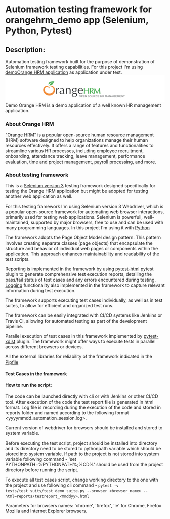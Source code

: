 # Automation testing framework for orangehrm_demo app (Selenium, Python, Pytest)

## Description:
Automation testing framework built for the purpose of demonstration of Selenium framework testing capabilities. For this project I'm using [demoOrange HRM application](https://opensource-demo.orangehrmlive.com/) as application under test. 
![img.png](orange_hrm.png) 
Demo Orange HRM is a demo application of a well known HR management application.

### About Orange HRM
["Orange HRM"](https://www.orangehrm.com/) is a popular open-source human resource management (HRM) software designed to help organizations manage their human resources effectively. It offers a range of features and functionalities to streamline various HR processes, including employee recruitment, onboarding, attendance tracking, leave management, performance evaluation, time and project management, payroll processing, and more.

### About testing framework
This is a [Selenium version 3](https://www.selenium.dev/documentation/legacy/selenium_3/) testing framework designed specifically for testing the Orange HRM application but might be adopted for testing another web application as well.

For this testing framework I'm using Selenium version 3 Webdriver, which is a popular open-source framework for automating web browser interactions, primarily used for testing web applications. Selenium is powerfull, well-maintained, supported by major browsers, free to use and can be used with many programming languages. In this project I'm using it with [Python](https://www.python.org/) 

The framework adopts the Page Object Model design pattern. This pattern involves creating separate classes (page objects) that encapsulate the structure and behavior of individual web pages or components within the application. This approach enhances maintainability and readability of the test scripts.

Reporting is implemented in the framework by using [pytest-html](https://pypi.org/project/pytest-html/) pytest plugin to generate comprehensive test execution reports, detailing the pass/fail status of test cases and any errors encountered during testing. [Logging](https://docs.python.org/3/library/logging.html) functionality also implemented in the framework to capture relevant information during test execution.

The framework supports executing test cases individually, as well as in test suites, to allow for efficient and organized test runs.

The framework can be easily integrated with CI/CD systems like Jenkins or Travis CI, allowing for automated testing as part of the development pipeline.

Parallel execution of test cases in this framework implemented by [pytest-xdist](https://pypi.org/project/pytest-xdist/) plugin. The framework might offer ways to execute tests in parallel across different browsers or devices.

All the external libraries for reliability of the framework indicated in the [Pipfile](Pipfile)

#### Test Cases in the framework


#### How to run the script:
The code can be launched directly with cli or with Jenkins or other CI/CD tool. After execution of the code the test report file is generated in html format. Log file is recording during the execution of the code and stored in reports folder and named according to the following format <yyyymmdd_automation_session.log>.

Current version of webdriver for browsers should be installed and stored to system variable.

Before executing the test script, project should be installed into directory and its directory need to be stored to pythonpath variable which should be stored into system variable.
If path to the project is not stored into system variable following command - 'set PYTHONPATH=%PYTHONPATH%;%CD%' should be used from the project directory before running the script.

To execute all test cases script, change working directory to the one with the project and use following cli command - ```pytest -v tests/test_suits/test_demo_suite.py --browser <browser_name> --html=reports/testreport_<mmddyy>.html```

Parameters for browsers names: 'chrome', 'firefox', 'ie' for Chrome, Firefox Mozilla and Internet Explorer browsers.

